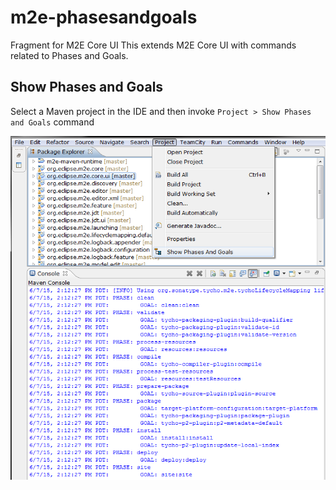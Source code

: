 # m2e-phasesandgoals
Fragment for M2E Core UI 
This extends M2E Core UI with commands related to Phases and Goals.

## Show Phases and Goals

Select a Maven project in the IDE and then invoke `Project > Show Phases and Goals` command

![Screenshot](org.eclipse.m2e.core.ui.phasesandgoals/phasesandgoals.png)
